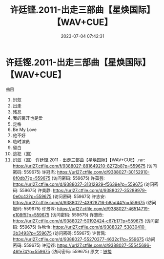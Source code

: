 ﻿---
title: 许廷铿.2011-出走三部曲【星焕国际】【WAV+CUE】
date: 2023-07-04 07:42:31
categories: WAV车载音乐、镜像
tags: 华语中文
---
# 许廷铿.2011-出走三部曲【星焕国际】【WAV+CUE】

曲目
01. 蚂蚁
02. 出走
03. 残忍
04. 我的离开也是爱
05. 定格
06. Be My Love
07. 他不好
08. 临时演员
09. 留白
10. 逃犯（国）
11. 蚂蚁（国）
许廷铿.2011 - 出走三部曲【星焕国际】【WAV+CUE】.rar: https://url27.ctfile.com/f/9388027-881649210-8272b8?p=559675
(访问密码: 559675)
许冠杰: https://url27.ctfile.com/d/9388027-30152910-8f0db7?p=559675
(访问密码: 559675)
许茹芸: https://url27.ctfile.com/d/9388027-31312929-f5639e?p=559675
(访问密码: 559675)
许美静: https://url27.ctfile.com/d/9388027-35289979-0e0c43?p=559675
(访问密码: 559675)
许志安: https://url27.ctfile.com/d/9388027-43928716-b8ad44?p=559675
(访问密码: 559675)
许景淳: https://url27.ctfile.com/d/9388027-46514719-e108f5?p=559675
(访问密码: 559675)
许慧欣: https://url27.ctfile.com/d/9388027-50192424-c67b17?p=559675
(访问密码: 559675)
许秋怡: https://url27.ctfile.com/d/9388027-53830410-3b3493?p=559675
(访问密码: 559675)
许哲珮: https://url27.ctfile.com/d/9388027-55270377-4632c1?p=559675
(访问密码: 559675)
许廷铿: https://url27.ctfile.com/d/9388027-55545696-46fe74?p=559675
(访问密码: 559675)
原文：[链接](https://blog.sina.com.cn/s/blog_1647c7e76010312jx.html)